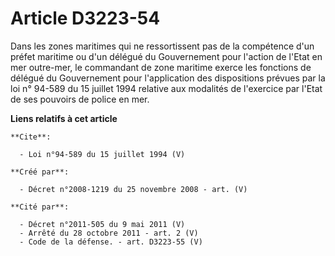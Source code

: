 # Article D3223-54

Dans les zones maritimes qui ne ressortissent pas de la compétence d'un préfet maritime ou d'un délégué du Gouvernement pour
l'action de l'Etat en mer outre-mer, le commandant de zone maritime exerce les fonctions de délégué du Gouvernement pour
l'application des dispositions prévues par la loi n° 94-589 du 15 juillet 1994 relative aux modalités de l'exercice par
l'Etat de ses pouvoirs de police en mer.

**Liens relatifs à cet article**

	**Cite**:

	  - Loi n°94-589 du 15 juillet 1994 (V)

	**Créé par**:

	  - Décret n°2008-1219 du 25 novembre 2008 - art. (V)

	**Cité par**:

	  - Décret n°2011-505 du 9 mai 2011 (V)
	  - Arrêté du 28 octobre 2011 - art. 2 (V)
	  - Code de la défense. - art. D3223-55 (V)
